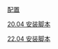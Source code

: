 [配置](https://github.com/AovoT/AT-Docs/blob/master/src/openvino/OpenVINO.md)

[20.04 安装脚本](https://github.com/AovoT/AT-Docs/blob/master/src/openvino/install/gpu20.04.x.sh)

[22.04 安装脚本](https://github.com/AovoT/AT-Docs/blob/master/src/openvino/install/gpu22.04.x.sh)